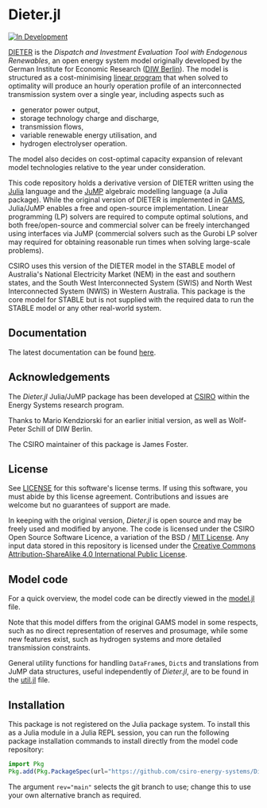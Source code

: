 # Dieter.jl

[![In Development](https://img.shields.io/badge/docs-main-blue.svg)](https://csiro-energy-systems.github.io/Dieter.jl/main/)

[DIETER](http://www.diw.de/dieter) is the _Dispatch and Investment Evaluation Tool with Endogenous Renewables_, an open energy system model originally developed by the German Institute for Economic Research ([DIW Berlin](https://www.diw.de/en)). The model is structured as a cost-minimising [linear program](https://en.wikipedia.org/wiki/Linear_programming) that when solved to optimality will produce an hourly operation profile of an interconnected transmission system over a single year, including aspects such as
- generator power output,
- storage technology charge and discharge,
- transmission flows,
- variable renewable energy utilisation, and
- hydrogen electrolyser operation.

The model also decides on cost-optimal capacity expansion of relevant model technologies relative to the year under consideration.

This code repository holds a derivative version of DIETER written using the [Julia](https://julialang.org/) language and the [JuMP](https://github.com/jump-dev/JuMP.jl) algebraic modelling language (a Julia package). While the original version of DIETER is implemented in [GAMS](https://www.gams.com/), Julia/JuMP enables a free and open-source implementation. Linear programming (LP) solvers are required to compute optimal solutions, and both free/open-source and commercial solver can be freely interchanged using interfaces via JuMP (commercial solvers such as the Gurobi LP solver may required for obtaining reasonable run times when solving large-scale problems).

CSIRO uses this version of the DIETER model in the STABLE model of Australia's National Electricity Market (NEM) in the east and southern states, and the South West Interconnected System (SWIS) and North West Interconnected System (NWIS) in Western Australia. This package is the core model for STABLE but is not supplied with the required data to run the STABLE model or any other real-world system.

## Documentation

The latest documentation can be found [here](https://csiro-energy-systems.github.io/Dieter.jl/main/).

## Acknowledgements

The *Dieter.jl* Julia/JuMP package has been developed at [CSIRO](https://www.csiro.au) within the Energy Systems research program.

Thanks to Mario Kendziorski for an earlier initial version, as well as Wolf-Peter Schill of DIW Berlin.

The CSIRO maintainer of this package is James Foster.


## License

See [LICENSE](LICENSE) for this software's license terms. If using this software, you must abide by this license agreement. Contributions and issues are welcome but no guarantees of support are made.

In keeping with the original version, *Dieter.jl* is open source and may be freely used and modified by anyone. The code is licensed under the CSIRO Open Source Software Licence, a variation of the BSD / [MIT License](http://opensource.org/licenses/MIT). Any input data stored in this repository is licensed under the [Creative Commons Attribution-ShareAlike 4.0 International Public License](http://creativecommons.org/licenses/by-sa/4.0/).

## Model code

For a quick overview, the model code can be directly viewed in the [model.jl](https://github.com/csiro-energy-systems/Dieter.jl/blob/main/src/model.jl) file.

Note that this model differs from the original GAMS model in some respects, such as no direct representation of reserves and prosumage, while some new features exist, such as hydrogen systems and more detailed transmission constraints.

General utility functions for handling `DataFrame`s, `Dict`s and translations from JuMP data structures, useful independently of *Dieter.jl*, are to be found in the [util.jl](https://github.com/csiro-energy-systems/Dieter.jl/blob/main/src/util.jl) file.

## Installation

This package is not registered on the Julia package system. To install this as a Julia module in a Julia REPL session, you can run the following package installation commands to install directly from the model code repository:
```julia
import Pkg
Pkg.add(Pkg.PackageSpec(url="https://github.com/csiro-energy-systems/Dieter.jl.git"; rev="main"))
```
The argument `rev="main"` selects the git branch to use; change this to use your own alternative branch as required.


